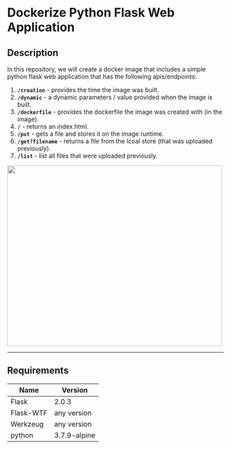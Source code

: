 # Dockerize Python Flask Web Application

## Description
In this repository, we will create a docker image that includes a simple python flask web application that has the following apis/endpoints:
1. **`/creation`** - provides the time the image was built.
2. **`/dynamic`** - a dynamic parameters / value provided when the image is built.
3. **`/dockerfile`** - provides the dockerfile the image was created with (in the image).
4. **`/`** - returns an index.html.
5. **`/put`** - gets a file and stores it on the image runtime. 
6. **`/get?filename`** - returns a file from the lcoal store (that was uploaded previously). 
7. **`/list`** - list all files that were uploaded previously.

<!-- ![](https://www.docker.com/wp-content/uploads/2021/03/pythonwhale-1048x1024.png ) -->
<img src="https://www.docker.com/wp-content/uploads/2021/03/pythonwhale-1048x1024.png" width="500" height="420" />



---
<!--- BEGIN_TF_DOCS --->
## Requirements

| Name | Version |
|------|---------|
| Flask | 2.0.3 |
| Flask-WTF | any version|
| Werkzeug | any version |
| python | 3.7.9-alpine |

